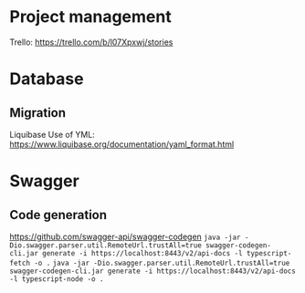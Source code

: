 # Project management
Trello: https://trello.com/b/l07Xpxwj/stories

# Database
## Migration
Liquibase
Use of YML: https://www.liquibase.org/documentation/yaml_format.html

# Swagger
## Code generation

https://github.com/swagger-api/swagger-codegen
`java -jar -Dio.swagger.parser.util.RemoteUrl.trustAll=true swagger-codegen-cli.jar generate -i https://localhost:8443/v2/api-docs -l typescript-fetch -o .`
`java -jar -Dio.swagger.parser.util.RemoteUrl.trustAll=true swagger-codegen-cli.jar generate -i https://localhost:8443/v2/api-docs -l typescript-node -o .`
